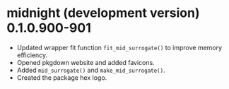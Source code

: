 # midnight (development version) 0.1.0.900-901

- Updated wrapper fit function `fit_mid_surrogate()` to improve memory efficiency.
- Opened pkgdown website and added favicons.
- Added `mid_surrogate()` and `make_mid_surrogate()`.
- Created the package hex logo.

